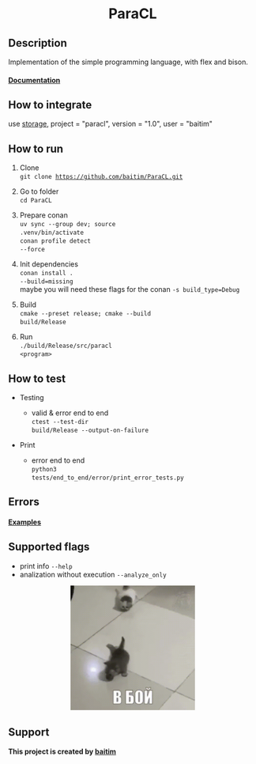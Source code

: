 <h1 align="center">ParaCL</h1>

## Description

 Implementation of the simple programming language, with flex and bison.<br>
 #### [Documentation](https://github.com/baitim/ParaCL/tree/main/docs/ParaCL.pdf)

## How to integrate
 
 use [storage](https://github.com/baitim/ConanPackages), project = "paracl", version = "1.0", user = "baitim"

## How to run

1. Clone <br>
    <code>git clone https://github.com/baitim/ParaCL.git</code>

2. Go to folder <br>
    <code>cd ParaCL</code>

3. Prepare conan <br>
    <code>uv sync --group dev; source .venv/bin/activate</code><br>
    <code>conan profile detect --force</code>

4. Init dependencies <br>
    <code>conan install . --build=missing</code><br>
    maybe you will need these flags for the conan <code>-s build_type=Debug</code>

5. Build <br>
    <code>cmake --preset release; cmake --build build/Release</code>

6. Run <br>
    <code>./build/Release/src/paracl \<program\></code>

## How to test

* Testing
    - valid & error end to end <br>
        <code>ctest --test-dir build/Release --output-on-failure</code>

* Print
    - error end to end <br>
        <code>python3 tests/end_to_end/error/print_error_tests.py</code>

## Errors
#### [Examples](https://github.com/baitim/ParaCL/tree/main/images/errors.png)

## Supported flags
* print info <code>--help</code>
* analization without execution <code>--analyze_only</code>

<p align="center"><img src="https://github.com/baitim/ParaCL/blob/main/images/cat.gif" width="50%"></p>

## Support
**This project is created by [baitim](https://t.me/bai_tim)**
